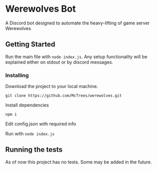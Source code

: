 # Werewolves Bot

A Discord bot designed to automate the heavy-lifting of game server Werewolves

## Getting Started

Run the main file with `node index.js`. Any setup functionality will be explained either on stdout or by discord messages.


### Installing

Download the project to your local machine.

```
git clone https://github.com/McTrees/werewolves.git
```

Install dependencies

```
npm i
```

Edit config.json with required info

Run with `node index.js`

## Running the tests

As of now this project has no tests. Some may be added in the future.
